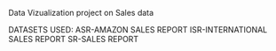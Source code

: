 Data Vizualization project on Sales data

DATASETS USED:  ASR-AMAZON SALES REPORT
                ISR-INTERNATIONAL SALES REPORT
                SR-SALES REPORT
